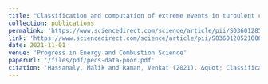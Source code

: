 ```yaml
---
title: "Classification and computation of extreme events in turbulent combustion"
collection: publications
permalink: 'https://www.sciencedirect.com/science/article/pii/S0360128521000538'
link: 'https://www.sciencedirect.com/science/article/pii/S0360128521000538'
date: 2021-11-01
venue: 'Progress in Energy and Combustion Science'
paperurl: '/files/pdf/pecs-data-poor.pdf'
citation: 'Hassanaly, Malik and Raman, Venkat (2021). &quot; Classification and computation of extreme events in turbulent combustion.&quot; <i>Progress in Energy and Combustion Science</i>. 87, 100955.'
---
```

